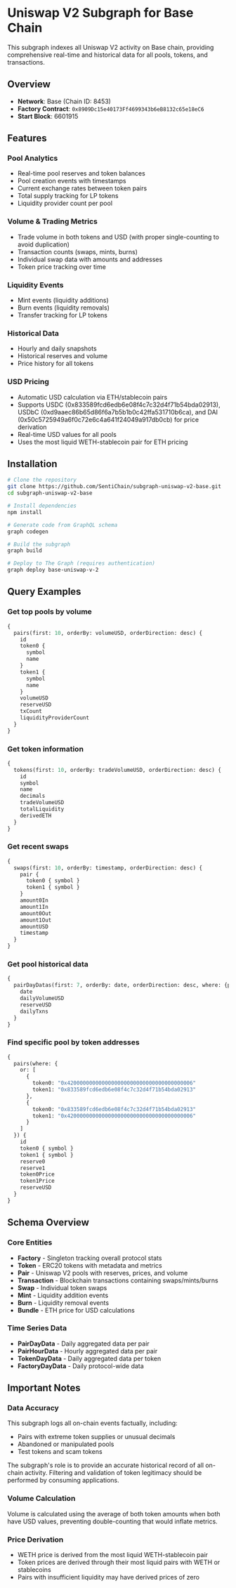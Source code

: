 # Uniswap V2 Subgraph for Base Chain

This subgraph indexes all Uniswap V2 activity on Base chain, providing comprehensive real-time and historical data for all pools, tokens, and transactions.

## Overview

- **Network**: Base (Chain ID: 8453)
- **Factory Contract**: `0x8909Dc15e40173Ff4699343b6eB8132c65e18eC6`
- **Start Block**: 6601915

## Features

### Pool Analytics
- Real-time pool reserves and token balances
- Pool creation events with timestamps
- Current exchange rates between token pairs
- Total supply tracking for LP tokens
- Liquidity provider count per pool

### Volume & Trading Metrics
- Trade volume in both tokens and USD (with proper single-counting to avoid duplication)
- Transaction counts (swaps, mints, burns)
- Individual swap data with amounts and addresses
- Token price tracking over time

### Liquidity Events
- Mint events (liquidity additions)
- Burn events (liquidity removals)
- Transfer tracking for LP tokens

### Historical Data
- Hourly and daily snapshots
- Historical reserves and volume
- Price history for all tokens

### USD Pricing
- Automatic USD calculation via ETH/stablecoin pairs
- Supports USDC (0x833589fcd6edb6e08f4c7c32d4f71b54bda02913), USDbC (0xd9aaec86b65d86f6a7b5b1b0c42ffa531710b6ca), and DAI (0x50c5725949a6f0c72e6c4a641f24049a917db0cb) for price derivation
- Real-time USD values for all pools
- Uses the most liquid WETH-stablecoin pair for ETH pricing

## Installation

```bash
# Clone the repository
git clone https://github.com/SentiChain/subgraph-uniswap-v2-base.git
cd subgraph-uniswap-v2-base

# Install dependencies
npm install

# Generate code from GraphQL schema
graph codegen

# Build the subgraph
graph build

# Deploy to The Graph (requires authentication)
graph deploy base-uniswap-v-2
```

## Query Examples

### Get top pools by volume

```graphql
{
  pairs(first: 10, orderBy: volumeUSD, orderDirection: desc) {
    id
    token0 {
      symbol
      name
    }
    token1 {
      symbol
      name
    }
    volumeUSD
    reserveUSD
    txCount
    liquidityProviderCount
  }
}
```

### Get token information

```graphql
{
  tokens(first: 10, orderBy: tradeVolumeUSD, orderDirection: desc) {
    id
    symbol
    name
    decimals
    tradeVolumeUSD
    totalLiquidity
    derivedETH
  }
}
```

### Get recent swaps

```graphql
{
  swaps(first: 10, orderBy: timestamp, orderDirection: desc) {
    pair {
      token0 { symbol }
      token1 { symbol }
    }
    amount0In
    amount1In
    amount0Out
    amount1Out
    amountUSD
    timestamp
  }
}
```

### Get pool historical data

```graphql
{
  pairDayDatas(first: 7, orderBy: date, orderDirection: desc, where: {pair: "PAIR_ADDRESS"}) {
    date
    dailyVolumeUSD
    reserveUSD
    dailyTxns
  }
}
```

### Find specific pool by token addresses

```graphql
{
  pairs(where: {
    or: [
      {
        token0: "0x4200000000000000000000000000000000000006"
        token1: "0x833589fcd6edb6e08f4c7c32d4f71b54bda02913"
      },
      {
        token0: "0x833589fcd6edb6e08f4c7c32d4f71b54bda02913"
        token1: "0x4200000000000000000000000000000000000006"
      }
    ]
  }) {
    id
    token0 { symbol }
    token1 { symbol }
    reserve0
    reserve1
    token0Price
    token1Price
    reserveUSD
  }
}
```

## Schema Overview

### Core Entities

- **Factory** - Singleton tracking overall protocol stats
- **Token** - ERC20 tokens with metadata and metrics
- **Pair** - Uniswap V2 pools with reserves, prices, and volume
- **Transaction** - Blockchain transactions containing swaps/mints/burns
- **Swap** - Individual token swaps
- **Mint** - Liquidity addition events
- **Burn** - Liquidity removal events
- **Bundle** - ETH price for USD calculations

### Time Series Data

- **PairDayData** - Daily aggregated data per pair
- **PairHourData** - Hourly aggregated data per pair
- **TokenDayData** - Daily aggregated data per token
- **FactoryDayData** - Daily protocol-wide data

## Important Notes

### Data Accuracy
This subgraph logs all on-chain events factually, including:
- Pairs with extreme token supplies or unusual decimals
- Abandoned or manipulated pools
- Test tokens and scam tokens

The subgraph's role is to provide an accurate historical record of all on-chain activity. Filtering and validation of token legitimacy should be performed by consuming applications.

### Volume Calculation
Volume is calculated using the average of both token amounts when both have USD values, preventing double-counting that would inflate metrics.

### Price Derivation
- WETH price is derived from the most liquid WETH-stablecoin pair
- Token prices are derived through their most liquid pairs with WETH or stablecoins
- Pairs with insufficient liquidity may have derived prices of zero